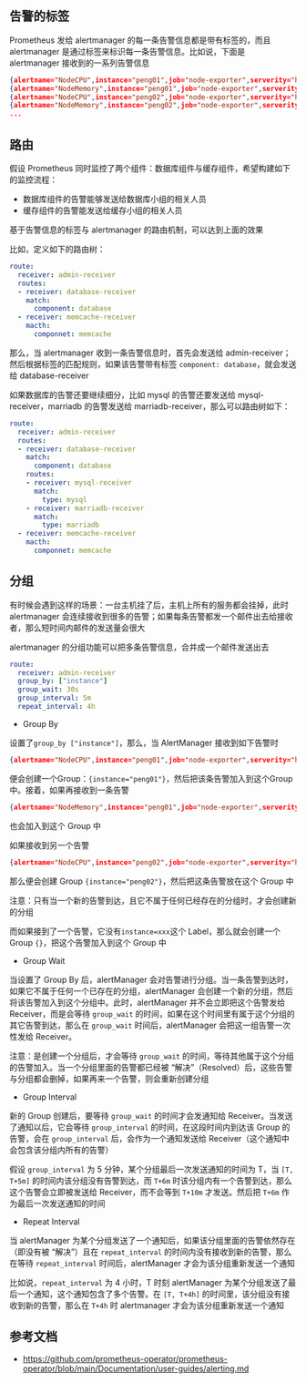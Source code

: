 ## 告警的标签

Prometheus 发给 alertmanager 的每一条告警信息都是带有标签的，而且 alertmanager 是通过标签来标识每一条告警信息。比如说，下面是 alertmanager 接收到的一系列告警信息

```json
{alertname="NodeCPU",instance="peng01",job="node-exporter",serverity="high",...}  time, annotation
{alertname="NodeMemory",instance="peng01",job="node-exporter",serverity="high",...}  time, annotation
{alertname="NodeCPU",instance="peng02",job="node-exporter",serverity="high",...}  time, annotation 
{alertname="NodeMemory",instance="peng02",job="node-exporter",serverity="high",...}  time, annotation
...
```

## 路由

假设 Prometheus 同时监控了两个组件：数据库组件与缓存组件，希望构建如下的监控流程：

- 数据库组件的告警能够发送给数据库小组的相关人员
- 缓存组件的告警能发送给缓存小组的相关人员

基于告警信息的标签与 alertmanager 的路由机制，可以达到上面的效果

比如，定义如下的路由树：

```yaml
route:
  receiver: admin-receiver
  routes:
  - receiver: database-receiver
    match: 
      component: database    
  - receiver: memcache-receiver
    macth: 
      componnet: memcache
```

那么，当 alertmanager 收到一条告警信息时，首先会发送给 admin-receiver；然后根据标签的匹配规则，如果该告警带有标签 `component: database`，就会发送给 database-receiver

如果数据库的告警还要继续细分，比如 mysql 的告警还要发送给 mysql-receiver，marriadb 的告警发送给 marriadb-receiver，那么可以路由树如下：

```yaml
route:
  receiver: admin-receiver
  routes:
  - receiver: database-receiver
    match: 
      component: database
    routes:
    - receiver: mysql-receiver
      match:
        type: mysql
    - receiver: marriadb-receiver
      match:
        type: marriadb   
  - receiver: memcache-receiver
    macth: 
      componnet: memcache
```

## 分组

有时候会遇到这样的场景：一台主机挂了后，主机上所有的服务都会挂掉，此时 alertmanager 会连续接收到很多的告警；如果每条告警都发一个邮件出去给接收者，那么短时间内邮件的发送量会很大

alertmanager 的分组功能可以把多条告警信息，合并成一个邮件发送出去

```yaml
route:
  receiver: admin-receiver
  group_by: ["instance"]
  group_wait: 30s
  group_interval: 5m
  repeat_interval: 4h
```

- Group By

设置了`group_by ["instance"]`，那么，当 AlertManager 接收到如下告警时

```json
{alertname="NodeCPU",instance="peng01",job="node-exporter",serverity="high",...}  time, annotation
```

便会创建一个Group：`{instance="peng01"}`，然后把该条告警加入到这个Group中。接着，如果再接收到一条告警

```json
{alertname="NodeMemory",instance="peng01",job="node-exporter",serverity="high",...} time, annotation
```

也会加入到这个 Group 中

如果接收到另一个告警

```json
{alertname="NodeCPU",instance="peng02",job="node-exporter",serverity="high",...}  time, annotation
```

那么便会创建 Group `{instance="peng02"}`，然后把这条告警放在这个 Group 中

注意：只有当一个新的告警到达，且它不属于任何已经存在的分组时，才会创建新的分组

而如果接到了一个告警，它没有`instance=xxx`这个 Label，那么就会创建一个 Group `{}`，把这个告警加入到这个 Group 中

- Group Wait

当设置了 Group By 后，alertManager 会对告警进行分组。当一条告警到达时，如果它不属于任何一个已存在的分组，alertManager 会创建一个新的分组，然后将该告警加入到这个分组中。此时，alertManager 并不会立即把这个告警发给 Receiver，而是会等待 `group_wait` 的时间，如果在这个时间里有属于这个分组的其它告警到达，那么在 `group_wait` 时间后，alertManager 会把这一组告警一次性发给 Receiver。

注意：是创建一个分组后，才会等待 `group_wait` 的时间，等待其他属于这个分组的告警加入。当一个分组里面的告警都已经被 “解决”（Resolved）后，这些告警与分组都会删掉，如果再来一个告警，则会重新创建分组

- Group Interval

新的 Group 创建后，要等待 `group_wait` 的时间才会发通知给 Receiver。当发送了通知以后，它会等待 `group_interval` 的时间，在这段时间内到达该 Group 的告警，会在 `group_interval` 后，会作为一个通知发送给 Receiver（这个通知中会包含该分组内所有的告警）

假设 `group_interval` 为 5 分钟，某个分组最后一次发送通知的时间为 T，当 `[T, T+5m]` 的时间内该分组没有告警到达，而 `T+6m` 时该分组内有一个告警到达，那么这个告警会立即被发送给 Receiver，而不会等到 `T+10m` 才发送。然后把 `T+6m` 作为最后一次发送通知的时间

- Repeat Interval

当 alertManager 为某个分组发送了一个通知后，如果该分组里面的告警依然存在（即没有被 “解决”）且在 `repeat_interval` 的时间内没有接收到新的告警，那么在等待 `repeat_interval` 时间后，alertManager 才会为该分组重新发送一个通知

比如说，`repeat_interval` 为 4 小时，T 时刻 alertManager 为某个分组发送了最后一个通知，这个通知包含了多个告警。在 `[T, T+4h]` 的时间里，该分组没有接收到新的告警，那么在 `T+4h` 时 alertmanager 才会为该分组重新发送一个通知

## 参考文档

- <https://github.com/prometheus-operator/prometheus-operator/blob/main/Documentation/user-guides/alerting.md>
